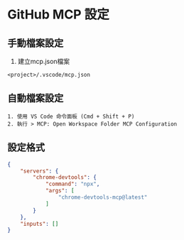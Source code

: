 # GitHub MCP 設定

## 手動檔案設定

1. 建立mcp.json檔案

```
<project>/.vscode/mcp.json
```

## 自動檔案設定

```
1. 使用 VS Code 命令面板 (Cmd + Shift + P)
2. 執行 > MCP: Open Workspace Folder MCP Configuration
```


## 設定格式

```json
{
    "servers": {
        "chrome-devtools": {
            "command": "npx",
            "args": [
                "chrome-devtools-mcp@latest"
            ]
        }
    },
    "inputs": []
}
```